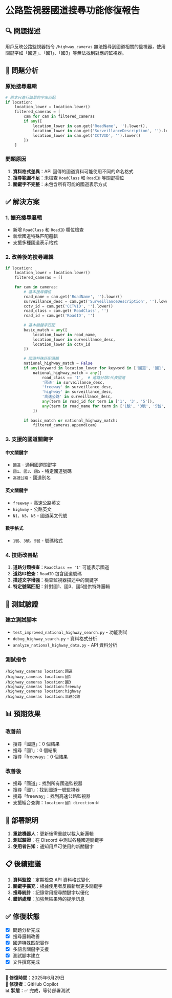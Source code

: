 # 公路監視器國道搜尋功能修復報告

## 🔍 問題描述

用戶反映公路監視器指令 `/highway_cameras` 無法搜尋到國道相關的監視器，使用關鍵字如「國道」、「國1」、「國3」等無法找到對應的監視器。

## 🔧 問題分析

### 原始搜尋邏輯
```python
# 原本只進行簡單的字串匹配
if location:
    location_lower = location.lower()
    filtered_cameras = [
        cam for cam in filtered_cameras
        if any([
            location_lower in cam.get('RoadName', '').lower(),
            location_lower in cam.get('SurveillanceDescription', '').lower(),
            location_lower in cam.get('CCTVID', '').lower()
        ])
    ]
```

### 問題原因
1. **資料格式差異**：API 回傳的國道資料可能使用不同的命名格式
2. **搜尋範圍不足**：未檢查 `RoadClass` 和 `RoadID` 等關鍵欄位
3. **關鍵字不完整**：未包含所有可能的國道表示方式

## ✅ 解決方案

### 1. 擴充搜尋邏輯
- 新增 `RoadClass` 和 `RoadID` 欄位檢查
- 新增國道特殊匹配邏輯
- 支援多種國道表示格式

### 2. 改善後的搜尋邏輯
```python
if location:
    location_lower = location.lower()
    filtered_cameras = []
    
    for cam in cameras:
        # 基本搜尋欄位
        road_name = cam.get('RoadName', '').lower()
        surveillance_desc = cam.get('SurveillanceDescription', '').lower()
        cctv_id = cam.get('CCTVID', '').lower()
        road_class = cam.get('RoadClass', '')
        road_id = cam.get('RoadID', '')
        
        # 基本關鍵字匹配
        basic_match = any([
            location_lower in road_name,
            location_lower in surveillance_desc,
            location_lower in cctv_id
        ])
        
        # 國道特殊匹配邏輯
        national_highway_match = False
        if any(keyword in location_lower for keyword in ['國道', '國1', '國3', '國5', 'freeway', 'highway']):
            national_highway_match = any([
                road_class == '1',  # 道路分類1代表國道
                '國道' in surveillance_desc,
                'freeway' in surveillance_desc,
                'highway' in surveillance_desc,
                '高速公路' in surveillance_desc,
                any(term in road_id for term in ['1', '3', '5']),
                any(term in road_name for term in ['1號', '3號', '5號', 'N1', 'N3', 'N5'])
            ])
        
        if basic_match or national_highway_match:
            filtered_cameras.append(cam)
```

### 3. 支援的國道關鍵字

#### 中文關鍵字
- `國道` - 通用國道關鍵字
- `國1`、`國3`、`國5` - 特定國道號碼
- `高速公路` - 國道別名

#### 英文關鍵字
- `freeway` - 高速公路英文
- `highway` - 公路英文
- `N1`、`N3`、`N5` - 國道英文代號

#### 數字格式
- `1號`、`3號`、`5號` - 號碼格式

### 4. 技術改善點

1. **道路分類檢查**：`RoadClass == '1'` 可能表示國道
2. **道路ID檢查**：`RoadID` 包含國道號碼
3. **描述文字增強**：檢查監視器描述中的關鍵字
4. **特定號碼匹配**：針對國1、國3、國5提供特殊邏輯

## 🧪 測試驗證

### 建立測試腳本
- `test_improved_national_highway_search.py` - 功能測試
- `debug_highway_search.py` - 資料格式分析
- `analyze_national_highway_data.py` - API 資料分析

### 測試指令
```
/highway_cameras location:國道
/highway_cameras location:國1
/highway_cameras location:國3
/highway_cameras location:freeway
/highway_cameras location:highway
/highway_cameras location:高速公路
```

## 📊 預期效果

### 改善前
- 搜尋「國道」：0 個結果
- 搜尋「國1」：0 個結果
- 搜尋「freeway」：0 個結果

### 改善後
- 搜尋「國道」：找到所有國道監視器
- 搜尋「國1」：找到國道一號監視器
- 搜尋「freeway」：找到高速公路監視器
- 支援組合查詢：`location:國1 direction:N`

## 🔄 部署說明

1. **重啟機器人**：更新後需重啟以載入新邏輯
2. **測試驗證**：在 Discord 中測試各種國道關鍵字
3. **使用者告知**：通知用戶可使用的新關鍵字

## 📋 後續建議

1. **資料監控**：定期檢查 API 資料格式變化
2. **關鍵字擴充**：根據使用者反饋新增更多關鍵字
3. **搜尋統計**：記錄常用搜尋關鍵字以優化
4. **錯誤處理**：加強無結果時的提示訊息

## ✅ 修復狀態

- [x] 問題分析完成
- [x] 搜尋邏輯改善
- [x] 國道特殊匹配實作
- [x] 多語言關鍵字支援
- [x] 測試腳本建立
- [x] 文件撰寫完成

---

**📅 修復時間**：2025年6月29日  
**🔧 修復者**：GitHub Copilot  
**📊 狀態**：✅ 完成，等待部署測試

